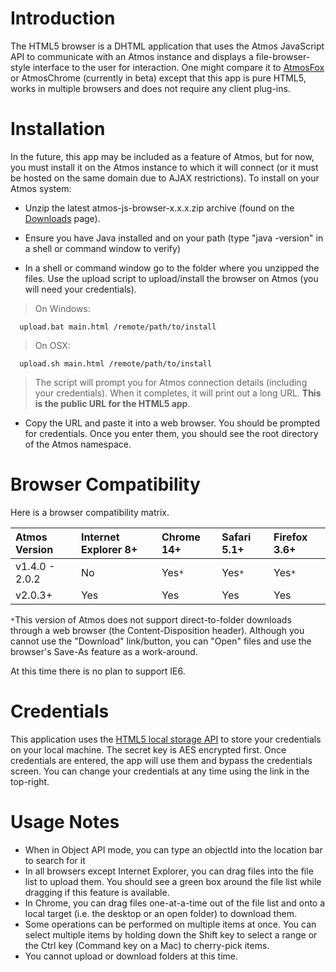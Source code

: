 # Introduction #

The HTML5 browser is a DHTML application that uses the Atmos JavaScript API to communicate with an Atmos instance and displays a file-browser-style interface to the user for interaction.  One might compare it to [AtmosFox](https://addons.mozilla.org/en-US/firefox/addon/atmosfox/) or AtmosChrome (currently in beta) except that this app is pure HTML5, works in multiple browsers and does not require any client plug-ins.


# Installation #

In the future, this app may be included as a feature of Atmos, but for now, you must install it on the Atmos instance to which it will connect (or it must be hosted on the same domain due to AJAX restrictions).  To install on your Atmos system:

  * Unzip the latest atmos-js-browser-x.x.x.zip archive (found on the [Downloads](http://code.google.com/p/atmos-js/downloads/list) page).

  * Ensure you have Java installed and on your path (type "java -version" in a shell or command window to verify)

  * In a shell or command window go to the folder where you unzipped the files.  Use the upload script to upload/install the browser on Atmos (you will need your credentials).
> On Windows:
```
  upload.bat main.html /remote/path/to/install
```
> On OSX:
```
  upload.sh main.html /remote/path/to/install
```
> The script will prompt you for Atmos connection details (including your credentials).  When it completes, it will print out a long URL.  **This is the public URL for the HTML5 app**.

  * Copy the URL and paste it into a web browser.  You should be prompted for credentials.  Once you enter them, you should see the root directory of the Atmos namespace.


# Browser Compatibility #

Here is a browser compatibility matrix.

| Atmos Version | Internet Explorer 8+ | Chrome 14+ | Safari 5.1+ | Firefox 3.6+ |
|:--------------|:---------------------|:-----------|:------------|:-------------|
| v1.4.0 - 2.0.2 | No                   | Yes`*`     | Yes`*`      | Yes`*`       |
| v2.0.3+       | Yes                  | Yes        | Yes         | Yes          |

`*`This version of Atmos does not support direct-to-folder downloads through a web browser (the Content-Disposition header).  Although you cannot use the "Download" link/button, you can "Open" files and use the browser's Save-As feature as a work-around.

At this time there is no plan to support IE6.


# Credentials #

This application uses the [HTML5 local storage API](http://dev.w3.org/html5/webstorage/#the-localstorage-attribute) to store your credentials on your local machine.  The secret key is AES encrypted first.  Once credentials are entered, the app will use them and bypass the credentials screen.  You can change your credentials at any time using the link in the top-right.


# Usage Notes #

  * When in Object API mode, you can type an objectId into the location bar to search for it
  * In all browsers except Internet Explorer, you can drag files into the file list to upload them.  You should see a green box around the file list while dragging if this feature is available.
  * In Chrome, you can drag files one-at-a-time out of the file list and onto a local target (i.e. the desktop or an open folder) to download them.
  * Some operations can be performed on multiple items at once. You can select multiple items by holding down the Shift key to select a range or the Ctrl key (Command key on a Mac) to cherry-pick items.
  * You cannot upload or download folders at this time.